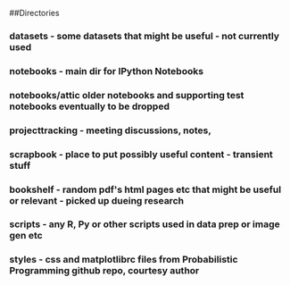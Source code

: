 ##Directories

### datasets - some datasets that might be useful - not currently used
### notebooks - main dir for IPython Notebooks
### notebooks/attic older notebooks and supporting test notebooks eventually to be dropped 
### projecttracking - meeting discussions, notes,  
### scrapbook - place to put possibly useful content - transient stuff 
### bookshelf - random pdf's html pages etc that might be useful or relevant - picked up dueing research
### scripts - any R, Py or other scripts used in data prep or image gen etc
### styles - css and matplotlibrc files from Probabilistic Programming github repo, courtesy author
